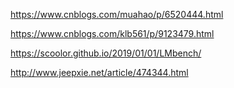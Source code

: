 
https://www.cnblogs.com/muahao/p/6520444.html

https://www.cnblogs.com/klb561/p/9123479.html

https://scoolor.github.io/2019/01/01/LMbench/

http://www.jeepxie.net/article/474344.html